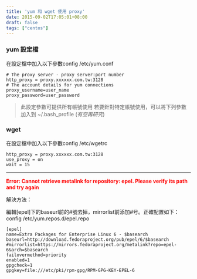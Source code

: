```yaml
---
title: 'yum 和 wget 使用 proxy'
date: 2015-09-02T17:05:01+08:00
draft: false
tags: ["centos"]
---
```

### yum 設定檔
在設定檔中加入以下參數config /etc/yum.conf

```
# The proxy server - proxy server:port number
http_proxy = proxy.xxxxxx.com.tw:3128
# The account details for yum connections
proxy_username=user_name
proxy_password=user_password
```

>此設定參數可提供所有帳號使用
>若要針對特定帳號使用，可以將下列參數加入到 ~/.bash_profile
>(*有空再研究*)

### wget
在設定檔中加入以下參數config /etc/wgetrc

```
http_proxy = proxy.xxxxxx.com.tw:3128
use_proxy = on
wait = 15
```

---

<b style="color:red;">Error: Cannot retrieve metalink for repository: epel. Please verify its path and try again</b>

解決方法：

編輯[epel]下的baseurl前的#號去掉，mirrorlist前添加#号。正確配置如下：
config /etc/yum.repos.d/epel.repo
```
[epel]
name=Extra Packages for Enterprise Linux 6 - $basearch
baseurl=http://download.fedoraproject.org/pub/epel/6/$basearch
#mirrorlist=https://mirrors.fedoraproject.org/metalink?repo=epel-6&arch=$basearch
failovermethod=priority
enabled=1
gpgcheck=1
gpgkey=file:///etc/pki/rpm-gpg/RPM-GPG-KEY-EPEL-6
```
